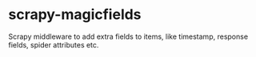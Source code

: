 # scrapy-magicfields
Scrapy middleware to add extra fields to items, like timestamp, response fields, spider attributes etc.

